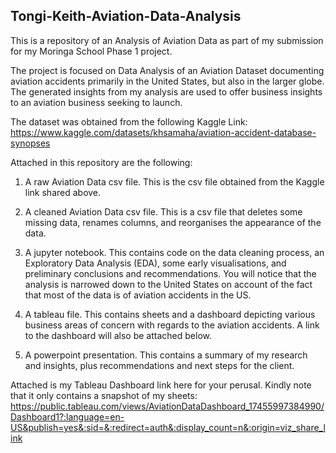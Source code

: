 ## Tongi-Keith-Aviation-Data-Analysis

This is a repository of an Analysis of Aviation Data as part of my submission for my Moringa School Phase 1 project.

The project is focused on Data Analysis of an Aviation Dataset documenting aviation accidents primarily in the United States, but also in the larger globe. The generated insights from my analysis are used to offer business insights to an aviation business seeking to launch. 

The dataset was obtained from the following Kaggle Link: https://www.kaggle.com/datasets/khsamaha/aviation-accident-database-synopses

Attached in this repository are the following:

1. A raw Aviation Data csv file.
   This is the csv file obtained from the Kaggle link shared above.
   
3. A cleaned Aviation Data csv file.
   This is a csv file that deletes some missing data, renames columns, and reorganises the appearance of the data.
   
5. A jupyter notebook.
   This contains code on the data cleaning process, an Exploratory Data Analysis (EDA), some early visualisations, and preliminary conclusions and recommendations.
   You will notice that the analysis is narrowed down to the United States on account of the fact that most of the data is of aviation accidents in the US.
   
7. A tableau file.
   This contains sheets and a dashboard depicting various business areas of concern with regards to the aviation accidents. A link to the dashboard will also be attached 
   below.
   
9. A powerpoint presentation.
   This contains a summary of my research and insights, plus recommendations and next steps for the client.

Attached is my Tableau Dashboard link here for your perusal. Kindly note that it only contains a snapshot of my sheets: https://public.tableau.com/views/AviationDataDashboard_17455997384990/Dashboard1?:language=en-US&publish=yes&:sid=&:redirect=auth&:display_count=n&:origin=viz_share_link

